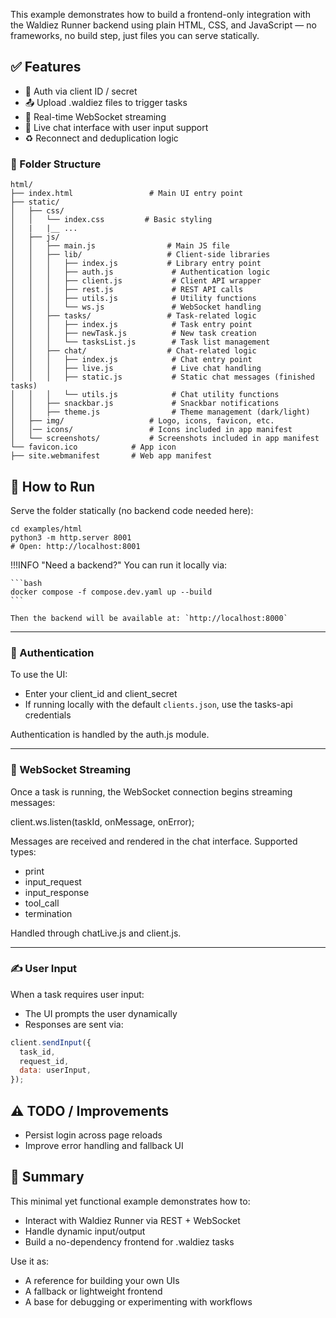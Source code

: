 
This example demonstrates how to build a frontend-only integration with the Waldiez Runner backend using plain HTML, CSS, and JavaScript — no frameworks, no build step, just files you can serve statically.

## ✅ Features

- 🔐 Auth via client ID / secret
- 📤 Upload .waldiez files to trigger tasks
- 📡 Real-time WebSocket streaming
- 💬 Live chat interface with user input support
- ♻️ Reconnect and deduplication logic

### 📁 Folder Structure

```text
html/
├── index.html                 # Main UI entry point
├── static/
│   ├── css/
│   │   └── index.css         # Basic styling
│   |   |__ ...
│   ├── js/
│   │   ├── main.js                # Main JS file
│   │   ├── lib/                   # Client-side libraries
│   │   │   ├── index.js           # Library entry point
│   │   │   ├── auth.js             # Authentication logic
│   │   │   ├── client.js           # Client API wrapper
│   │   │   ├── rest.js             # REST API calls
│   │   │   ├── utils.js            # Utility functions
│   │   │   └── ws.js               # WebSocket handling
│   │   ├── tasks/                 # Task-related logic
│   │   │   ├── index.js            # Task entry point
│   │   │   ├── newTask.js          # New task creation
│   │   │   └── tasksList.js        # Task list management
│   │   ├── chat/                  # Chat-related logic
│   │   │   ├── index.js            # Chat entry point
│   │   │   ├── live.js             # Live chat handling
│   │   │   ├── static.js           # Static chat messages (finished tasks)
│   │   │   └── utils.js            # Chat utility functions
│   │   ├── snackbar.js             # Snackbar notifications
│   │   ├── theme.js                # Theme management (dark/light)
│   ├── img/                   # Logo, icons, favicon, etc.
│   │── icons/                 # Icons included in app manifest
│   └── screenshots/           # Screenshots included in app manifest
└── favicon.ico            # App icon
├── site.webmanifest       # Web app manifest
```

## 🚀 How to Run

Serve the folder statically (no backend code needed here):

```shell
cd examples/html
python3 -m http.server 8001
# Open: http://localhost:8001
```

!!!INFO "Need a backend?"
    You can run it locally via:

    ```bash
    docker compose -f compose.dev.yaml up --build
    ```

    Then the backend will be available at: `http://localhost:8000`

---

### 🔐 Authentication

To use the UI:

- Enter your client_id and client_secret
- If running locally with the default `clients.json`, use the tasks-api credentials

Authentication is handled by the auth.js module.

---

### 📡 WebSocket Streaming

Once a task is running, the WebSocket connection begins streaming messages:

client.ws.listen(taskId, onMessage, onError);

Messages are received and rendered in the chat interface. Supported types:

- print
- input_request
- input_response
- tool_call
- termination

Handled through chatLive.js and client.js.

---

### ✍️ User Input

When a task requires user input:

- The UI prompts the user dynamically
- Responses are sent via:

```javascript
client.sendInput({
  task_id,
  request_id,
  data: userInput,
});
```

## ⚠️ TODO / Improvements

- Persist login across page reloads
- Improve error handling and fallback UI

## 🧪 Summary

This minimal yet functional example demonstrates how to:

- Interact with Waldiez Runner via REST + WebSocket
- Handle dynamic input/output
- Build a no-dependency frontend for .waldiez tasks

Use it as:

- A reference for building your own UIs
- A fallback or lightweight frontend
- A base for debugging or experimenting with workflows

